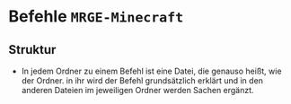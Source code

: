 # Befehle ```MRGE-Minecraft```

## Struktur
* In jedem Ordner zu einem Befehl ist eine Datei, die genauso heißt, wie der Ordner. in ihr wird der Befehl grundsätzlich erklärt und in den anderen Dateien im jeweiligen Ordner werden Sachen ergänzt.
